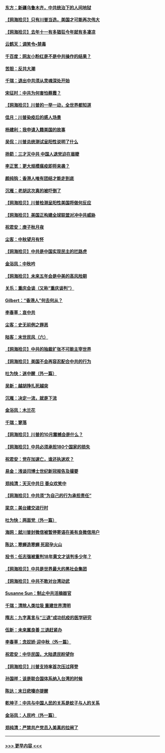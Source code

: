 #### [东方：新疆乌鲁木齐，中共统治下的人间地狱](../pages/nsc993/n12466075.md?t=10102351) 
#### [【网海拾贝】只有川普当选，美国才可能再次伟大](../pages/nsc993/n12466013.md?t=10102351) 
#### [【网海拾贝】去年十一有多猖狂今年就有多凄凉](../pages/nsc993/n12463649.md?t=10102351) 
#### [云鹤天：调笑令▪禁毒](../pages/nsc993/n12462975.md?t=10102351) 
#### [千百度：网友小粉红是不是中共操作的结果？](../pages/nsc993/n12461025.md?t=10102351) 
#### [苦胆：反共大潮](../pages/nsc993/n12459469.md?t=10102351) 
#### [千瑞：退出中共须从灵魂深处开始](../pages/nsc993/n12459437.md?t=10102351) 
#### [宋征时：中共为何害怕蔡霞？](../pages/nsc993/n12459097.md?t=10102351) 
#### [【网海拾贝】川普的一举一动，全世界都知道](../pages/nsc993/n12458825.md?t=10102351) 
#### [佳月：川普染疫后的感人场景](../pages/nsc993/n12456994.md?t=10102351) 
#### [杨建利：我申请入籍美国的故事](../pages/nsc993/n12455635.md?t=10102351) 
#### [吴侃：川普总统测试呈阳性说明了什么](../pages/nsc993/n12451869.md?t=10102351) 
#### [扬箭：三才灭中共 中国人退党迫在眉睫](../pages/nsc993/n12451842.md?t=10102351) 
#### [李正宽：更大规模瘟疫即将来袭？](../pages/nsc993/n12451455.md?t=10102351) 
#### [颜纯钩：香港人唯有团结才能走到底](../pages/nsc993/n12450870.md?t=10102351) 
#### [沉雁：老胡这次真的被吓倒了](../pages/nsc993/n12449796.md?t=10102351) 
#### [【网海拾贝】川普检测呈阳性美国将做何反应](../pages/nsc993/n12449042.md?t=10102351) 
#### [【网海拾贝】美国正构建全球联盟对冲中共威胁](../pages/nsc993/n12446580.md?t=10102351) 
#### [祝君安：庚子秋月夜](../pages/nsc993/n12445870.md?t=10102351) 
#### [尘客：中秋望月有怀](../pages/nsc993/n12444632.md?t=10102351) 
#### [【网海拾贝】中共是中国实现民主的拦路虎](../pages/nsc993/n12443573.md?t=10102351) 
#### [金浴凤：中秋吟](../pages/nsc993/n12441773.md?t=10102351) 
#### [【网海拾贝】未来五年会是中美的高风险期](../pages/nsc993/n12440760.md?t=10102351) 
#### [关乐：重庆会谈（又称“重庆谈判”）](../pages/nsc993/n12437525.md?t=10102351) 
#### [Gilbert：“香港人”何去何从？](../pages/nsc993/n12435894.md?t=10102351) 
#### [李春草：哀中共](../pages/nsc993/n12435874.md?t=10102351) 
#### [尘客：史无前例之罪恶](../pages/nsc993/n12435762.md?t=10102351) 
#### [陆客：末世民风（六）](../pages/nsc993/n12435354.md?t=10102351) 
#### [【网海拾贝】中共的独裁扩张不可能主宰世界](../pages/nsc993/n12435151.md?t=10102351) 
#### [【网海拾贝】美国不会再容忍配合中共的行为](../pages/nsc993/n12433808.md?t=10102351) 
#### [吐为快：迷中醒（外一篇）](../pages/nsc993/n12433585.md?t=10102351) 
#### [吴新：越胡挣扎死越突](../pages/nsc993/n12433562.md?t=10102351) 
#### [沉雁：决定一流，就是下流](../pages/nsc993/n12432128.md?t=10102351) 
#### [金浴凤：木兰花](../pages/nsc993/n12432124.md?t=10102351) 
#### [千瑞：寥落](../pages/nsc993/n12432071.md?t=10102351) 
#### [【网海拾贝】川普的10月震撼会是什么？](../pages/nsc993/n12431624.md?t=10102351) 
#### [【网海拾贝】中共必须承担180个国家的损失](../pages/nsc993/n12428893.md?t=10102351) 
#### [祝君安：党在加速亡，谁还执迷欢？](../pages/nsc993/n12428652.md?t=10102351) 
#### [易金：浅谈闫博士世纪新冠报告及撮要](../pages/nsc993/n12426822.md?t=10102351) 
#### [郑纯清：天灭中共日 善众欢笑中](../pages/nsc993/n12426784.md?t=10102351) 
#### [【网海拾贝】中共须“为自己的行为承担责任”](../pages/nsc993/n12426067.md?t=10102351) 
#### [梁京：美台建交进行时](../pages/nsc993/n12424066.md?t=10102351) 
#### [吐为快：两面党（外一篇）](../pages/nsc993/n12424043.md?t=10102351) 
#### [海网：就川普封微信被暂停寄语在美有良微信用户](../pages/nsc993/n12424021.md?t=10102351) 
#### [陈达：寒蝉造寒蝉 死寂孕火山](../pages/nsc993/n12423958.md?t=10102351) 
#### [投书：任志强被重判18年黄文才该判多少年？](../pages/nsc993/n12423672.md?t=10102351) 
#### [【网海拾贝】中共是世界最大的黑社会集团](../pages/nsc993/n12423543.md?t=10102351) 
#### [【网海拾贝】中共不敢对台湾动武](../pages/nsc993/n12421418.md?t=10102351) 
#### [Susanne Sun：制止中共活摘器官](../pages/nsc993/n12419654.md?t=10102351) 
#### [千瑞：清除人类垃圾 重建世界清明](../pages/nsc993/n12419414.md?t=10102351) 
#### [隋志：九字真言与“三退”成功抗疫的医学研究](../pages/nsc993/n12419248.md?t=10102351) 
#### [伍新：未来属良善 三退赶紧办](../pages/nsc993/n12418496.md?t=10102351) 
#### [李春草：念奴娇·迎中秋（外一篇）](../pages/nsc993/n12418465.md?t=10102351) 
#### [祝君安：中华民国，大陆遗民盼望你](../pages/nsc993/n12418089.md?t=10102351) 
#### [【网海拾贝】川普支持率首次压过拜登](../pages/nsc993/n12418050.md?t=10102351) 
#### [孙国祥：该是联合国体系纳入台湾的时候](../pages/nsc993/n12417369.md?t=10102351) 
#### [陈达：末日悲嚎亦提醒](../pages/nsc993/n12416736.md?t=10102351) 
#### [乾坤子：中共与中国人民的关系是蚊子与人的关系](../pages/nsc993/n12416632.md?t=10102351) 
#### [金浴凤：人民吟（外一篇）](../pages/nsc993/n12416567.md?t=10102351) 
#### [郑纯清：严禁共产党员入美真的拉闸了](../pages/nsc993/n12416550.md?t=10102351) 

----
#### [ >>> 更早内容 <<< ](../indexes/nsc993-earlier.md)
